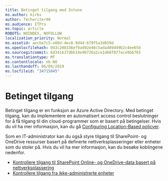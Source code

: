 ```yaml
---
title: Betinget tilgang med Intune
ms.author: kirks
author: Techwriter40
ms.audience: ITPro
ms.topic: article
ROBOTS: NOINDEX, NOFOLLOW
localization_priority: Normal
ms.assetid: aecba7c5-e86d-4ec8-9d44-679f5a3d659d
ms.openlocfilehash: 043c208336ef9ad92e46c5ada409d49b2c4ee65b
ms.sourcegitcommit: 6d341637dbb14e90726a1ce1d68f077ace9bb765
ms.translationtype: MT
ms.contentlocale: nb-NO
ms.lasthandoff: 06/04/2019
ms.locfileid: "34715045"
---
```

# <a name="conditional-access"></a>Betinget tilgang

<p>Betinget tilgang er en funksjon av Azure Active Directory. Med betinget tilgang, kan du implementere en automatisert access control beslutninger for å få tilgang til din cloud-programmer som er basert på betingelser. Hvis du vil ha mer informasjon, kan du gå <a href="https://docs.microsoft.com/en-us/azure/active-directory/conditional-access/overview">Configuring Location-Based policyer</a>.</p> <p>Som en IT-administrator kan du også styre tilgang til SharePoint- og OneDrive ressurser basert på definerte nettverksplasseringer eller enheter som du stoler på. Hvis du vil ha mer informasjon, kan du besøke koblingene nedenfor.</p> <ul> <li><a href="https://docs.microsoft.com/en-us/sharepoint/control-access-based-on-network-location">Kontrollere tilgang til SharePoint Online- og OneDrive-data basert på nettverksplassering</a></li> <li><a href="https://docs.microsoft.com/en-us/sharepoint/control-access-from-unmanaged-devices">Kontrollere tilgang fra ikke-administrerte enheter</a></li> </ul>

